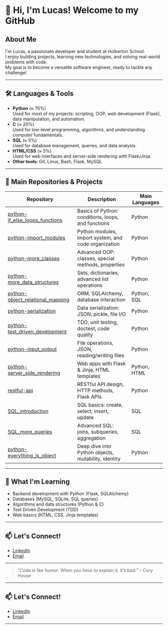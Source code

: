 # 👋 Hi, I'm Lucas! Welcome to my GitHub

## About Me

I'm Lucas, a passionate developer and student at Holberton School.  
I enjoy building projects, learning new technologies, and solving real-world problems with code.  
My goal is to become a versatile software engineer, ready to tackle any challenge!

---

## 🛠️ Languages & Tools

- **Python** (≈ 70%)  
  Used for most of my projects: scripting, OOP, web development (Flask), data manipulation, and automation.
- **C** (≈ 20%)  
  Used for low-level programming, algorithms, and understanding computer fundamentals.
- **SQL** (≈ 5%)  
  Used for database management, queries, and data analysis.
- **HTML/CSS** (≈ 5%)  
  Used for web interfaces and server-side rendering with Flask/Jinja.
- **Other tools:** Git, Linux, Bash, Flask, MySQL

---

## 📂 Main Repositories & Projects

| Repository | Description | Main Languages |
|------------|-------------|---------------|
| [python-if_else_loops_functions](./python-if_else_loops_functions) | Basics of Python: conditions, loops, and functions | Python |
| [python-import_modules](./python-import_modules) | Python modules, import system, and code organization | Python |
| [python-more_classes](./python-more_classes) | Advanced OOP: classes, special methods, properties | Python |
| [python-more_data_structures](./python-more_data_structures) | Sets, dictionaries, advanced list operations | Python |
| [python-object_relational_mapping](./python-object_relational_mapping) | ORM, SQLAlchemy, database interaction | Python, SQL |
| [python-serialization](./python-serialization) | Data serialization: JSON, pickle, file I/O | Python |
| [python-test_driven_development](./python-test_driven_development) | TDD, unit testing, doctest, code quality | Python |
| [python-input_output](./python-input_output) | File operations, JSON, reading/writing files | Python |
| [python-server_side_rendering](./python-server_side_rendering) | Web apps with Flask & Jinja, HTML templates | Python, HTML |
| [restful-api](./restful-api) | RESTful API design, HTTP methods, Flask APIs | Python |
| [SQL_introduction](./SQL_introduction) | SQL basics: create, select, insert, update | SQL |
| [SQL_more_queries](./SQL_more_queries) | Advanced SQL: joins, subqueries, aggregation | SQL |
| [python-everything_is_object](./python-everything_is_object) | Deep dive into Python objects, mutability, identity | Python |

---

## 🌱 What I'm Learning

- Backend development with Python (Flask, SQLAlchemy)
- Databases (MySQL, SQLite, SQL queries)
- Algorithms and data structures (Python & C)
- Test Driven Development (TDD)
- Web basics (HTML, CSS, Jinja templates)

---

## 📫 Let's Connect!

- [LinkedIn](https://www.linkedin.com/in/votre-profil)
- [Email](mailto:votre.email@example.com)

---

> *“Code is like humor. When you have to explain it, it’s bad.”* – Cory House

---

## 📫 Let's Connect!

- [LinkedIn](https://www.linkedin.com/in/lucas-boyadjian-535a4815b)
- [Email](luc.boyadjian@gmail.com)

---
